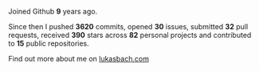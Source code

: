 Joined Github **9** years ago.

Since then I pushed **3620** commits, opened **30** issues, submitted **32** pull requests, received **390** stars across **82** personal projects and contributed to **15** public repositories.

Find out more about me on [lukasbach.com](https://lukasbach.com)
